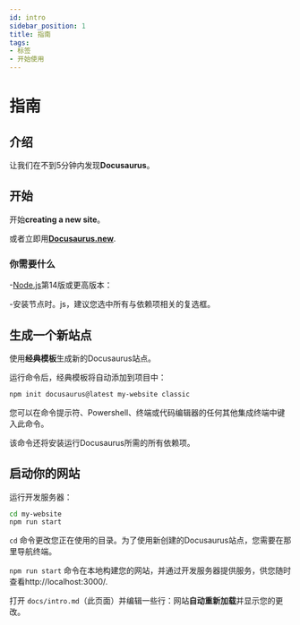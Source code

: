 ```yaml
---
id: intro
sidebar_position: 1
title: 指南
tags:
- 标签
- 开始使用
---
```


# 指南

## 介绍

让我们在不到5分钟内发现**Docusaurus**。

## 开始

开始**creating a new site**。

或者立即用[**Docusaurus.new**](https://docusaurus.new).

### 你需要什么

-[Node.js](https://nodejs.org/en/download/)第14版或更高版本：

-安装节点时。js，建议您选中所有与依赖项相关的复选框。

## 生成一个新站点

使用**经典模板**生成新的Docusaurus站点。

运行命令后，经典模板将自动添加到项目中：

```bash
npm init docusaurus@latest my-website classic
```

您可以在命令提示符、Powershell、终端或代码编辑器的任何其他集成终端中键入此命令。

该命令还将安装运行Docusaurus所需的所有依赖项。

## 启动你的网站

运行开发服务器：

```bash
cd my-website
npm run start
```

`cd` 命令更改您正在使用的目录。为了使用新创建的Docusaurus站点，您需要在那里导航终端。

`npm run start` 命令在本地构建您的网站，并通过开发服务器提供服务，供您随时查看http://localhost:3000/.

打开 `docs/intro.md`（此页面）并编辑一些行：网站**自动重新加载**并显示您的更改。